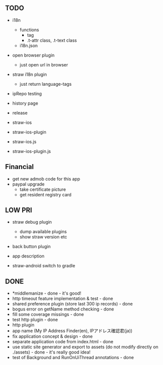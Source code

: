 TODO
----

- i18n
  - functions
    - <t> tag
    - .t-attr class, .t-text class
  - i18n.json

- open browser plugin
  - just open url in browser
- straw i18n plugin
  - just return language-tags

- ipRepo testing
- history page
- release


- straw-ios
- straw-ios-plugin
- straw-ios.js
- straw-ios-plugin.js




Financial
---------
- get new admob code for this app
- paypal upgrade
  - take certificate picture
  - get resident registry card


LOW PRI
-------
- straw debug plugin
  - dump available plugins
  - show straw version etc
- back button plugin
- app description

- straw-android switch to gradle


DONE
----
- *middlemanize - done - it's good!
- http timeout feature implementation & test - done
- shared preference plugin (store last 300 ip records) - done
- bogus error on getName method checking - done
- fill some coverage missings - done
- test http plugin - done
- http plugin
- app name (My IP Address Finder(en), IPアドレス確認君(ja))
- fix application concept & design - done
- separate application code from index.html - done
- use static site generator and export to assets (do not modify directly on ./assets) - done - it's really good idea!
- test of Background and RunOnUiThread annotations - done
